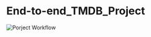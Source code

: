 # End-to-end_TMDB_Project

![Porject Workflow](https://github.com/user-attachments/assets/fdef0972-dd63-48ed-b057-30ace187c614)
